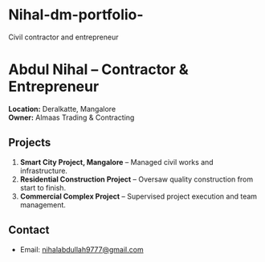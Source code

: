 # Nihal-dm-portfolio-
Civil contractor and entrepreneur 
# Abdul Nihal – Contractor & Entrepreneur

**Location:** Deralkatte, Mangalore  
**Owner:** Almaas Trading & Contracting  
## Projects
1. **Smart City Project, Mangalore** – Managed civil works and infrastructure.  
2. **Residential Construction Project** – Oversaw quality construction from start to finish.  
3. **Commercial Complex Project** – Supervised project execution and team management.

## Contact
- Email: nihalabdullah9777@gmail.com 

